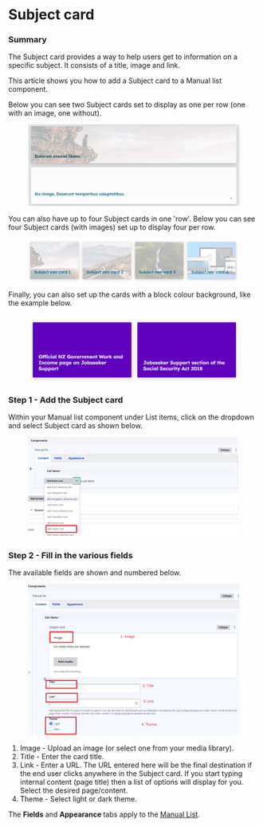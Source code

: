 # Subject card

### Summary <a href="#subjectcardcomponent-summary" id="subjectcardcomponent-summary"></a>

The Subject card provides a way to help users get to information on a specific subject. It consists of a title, image and link.

This article shows you how to add a Subject card to a Manual list component.

Below you can see two Subject cards set to display as one per row (one with an image, one without).

<figure><img src="../../.gitbook/assets/image (25).png" alt=""><figcaption></figcaption></figure>

You can also have up to four Subject cards in one 'row'. Below you can see four Subject cards (with images) set up to display four per row.

<figure><img src="../../.gitbook/assets/image (45).png" alt=""><figcaption></figcaption></figure>

Finally, you can also set up the cards with a block colour background, like the example below.

<figure><img src="../../.gitbook/assets/image (18).png" alt=""><figcaption></figcaption></figure>

### Step 1 - Add the Subject card <a href="#subjectcardcomponent-step1-addthesubjectcard" id="subjectcardcomponent-step1-addthesubjectcard"></a>

Within your Manual list component under List items, click on the dropdown and select Subject card as shown below.

<figure><img src="../../.gitbook/assets/image (92).png" alt=""><figcaption></figcaption></figure>

### Step 2 - Fill in the various fields <a href="#subjectcardcomponent-step2-fillinthevariousfields" id="subjectcardcomponent-step2-fillinthevariousfields"></a>

The available fields are shown and numbered below.

<figure><img src="../../.gitbook/assets/image (2).png" alt=""><figcaption></figcaption></figure>

1. Image - Upload an image (or select one from your media library).
2. Title - Enter the card title.
3. Link - Enter a URL. The URL entered here will be the final destination if the end user clicks anywhere in the Subject card. If you start typing internal content (page title) then a list of options will display for you. Select the desired page/content.
4. Theme - Select light or dark theme.

The **Fields** and **Appearance** tabs apply to the [Manual List](manual-list.md).
